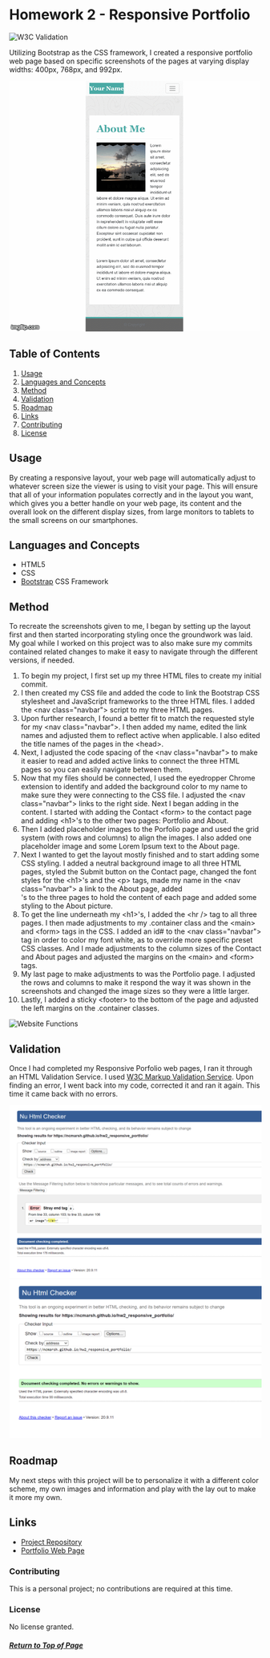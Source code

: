# Homework 2 - Responsive Portfolio

![W3C Validation](https://img.shields.io/w3c-validation/html?targetUrl=https%3A%2F%2Fncmarsh.github.io%2Fhw2_responsive_portfolio%2F)

Utilizing Bootstrap as the CSS framework, I created a responsive portfolio web page based on specific screenshots of the pages at varying display widths: 400px, 768px, and 992px.

![Examples](assets/examples.gif)

## Table of Contents

1. [Usage](#Usage)
1. [Languages and Concepts](#Languages-and-Concepts)
1. [Method](#Method)
1. [Validation](#Validation)
1. [Roadmap](#Roadmap)
1. [Links](#Links)
1. [Contributing](#Contributing)
1. [License](#License)

## Usage

By creating a responsive layout, your web page will automatically adjust to whatever screen size the viewer is using to visit your page. This will ensure that all of your information populates correctly and in the layout you want, which gives you a better handle on your web page, its content and the overall look on the different display sizes, from large monitors to tablets to the small screens on our smartphones.

## Languages and Concepts

- HTML5
- CSS
- [Bootstrap](https://getbootstrap.com/) CSS Framework

## Method

To recreate the screenshots given to me, I began by setting up the layout first and then started incorporating styling once the groundwork was laid. My goal while I worked on this project was to also make sure my commits contained related changes to make it easy to navigate through the different versions, if needed.
1. To begin my project, I first set up my three HTML files to create my initial commit.
1. I then created my CSS file and added the code to link the Bootstrap CSS stylesheet and JavaScript frameworks to the three HTML files. I added the \<nav class="navbar"> script to my three HTML pages. 
1. Upon further research, I found a better fit to match the requested style for my \<nav class="navbar">. I then added my name, edited the link names and adjusted them to reflect active when applicable. I also edited the title names of the pages in the \<head>.
1. Next, I adjusted the code spacing of the \<nav class="navbar"> to make it easier to read and added active links to connect the three HTML pages so you can easily navigate between them. 
1. Now that my files should be connected, I used the eyedropper Chrome extension to identify and added the background color to my name to make sure they were connecting to the CSS file. I adjusted the \<nav class="navbar"> links to the right side. Next I began adding in the content. I started with adding the Contact \<form> to the contact page and adding \<h1>'s to the other two pages: Portfolio and About.
1. Then I added placeholder images to the Porfolio page and used the grid system (with rows and columns) to align the images. I also added one placeholder image and some Lorem Ipsum text to the About page.
1. Next I wanted to get the layout mostly finished and to start adding some CSS styling. I added a neutral background image to all three HTML pages, styled the Submit button on the Contact page, changed the font styles for the \<h1>'s and the \<p> tags, made my name in the \<nav class="navbar"> a link to the About page, added <div class="container">'s to the three pages to hold the content of each page and added some styling to the About picture.
1. To get the line underneath my \<h1>'s, I added the \<hr /> tag to all three pages. I then made adjustments to my .container class and the \<main> and \<form> tags in the CSS. I added an id# to the \<nav class="navbar"> tag in order to color my font white, as to override more specific preset CSS classes. And I made adjustments to the column sizes of the Contact and About pages and adjusted the margins on the \<main> and \<form> tags.
1. My last page to make adjustments to was the Portfolio page. I adjusted the rows and columns to make it respond the way it was shown in the screenshots and changed the image sizes so they were a little larger.
1. Lastly, I added a sticky \<footer> to the bottom of the page and adjusted the left margins on the .container classes.

![Website Functions](assets/website.gif)

## Validation

Once I had completed my Responsive Porfolio web pages, I ran it through an HTML Validation Service. I used [W3C Markup Validation Service](https://validator.w3.org/). Upon finding an error, I went back into my code, corrected it and ran it again. This time it came back with no errors.

![Validation Attempt 1](validation/validation1.png)
![Validation Attempt 2](validation/validation2.png)

## Roadmap

My next steps with this project will be to personalize it with a different color scheme, my own images and information and play with the lay out to make it more my own.

## Links

- [Project Repository](https://github.com/ncmarsh/hw2_responsive_portfolio)
- [Portfolio Web Page](https://ncmarsh.github.io/hw2_responsive_portfolio/)

### Contributing

This is a personal project; no contributions are required at this time.

### License

No license granted.

##### [Return to Top of Page](#Homework-2---Responsive-Portfolio)